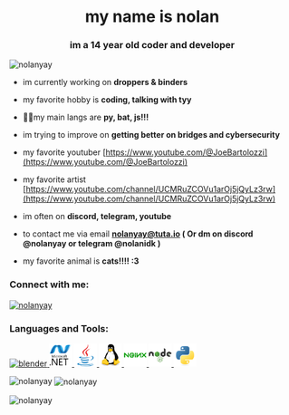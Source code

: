 <h1 align="center">my name is nolan</h1>
<h3 align="center">im a 14 year old coder and developer</h3>

<p align="left"> <img src="https://komarev.com/ghpvc/?username=nolanyay&label=Profile%20views&color=0e75b6&style=flat" alt="nolanyay" /> </p>

- im currently working on **droppers & binders**

- my favorite hobby is **coding, talking with tyy**

- 🐱‍💻my main langs are **py, bat, js!!!**

- im trying to improve on **getting better on bridges and cybersecurity**

- my favorite youtuber [https://www.youtube.com/@JoeBartolozzi](https://www.youtube.com/@JoeBartolozzi)

- my favorite artist [https://www.youtube.com/channel/UCMRuZCOVu1arOj5jQyLz3rw](https://www.youtube.com/channel/UCMRuZCOVu1arOj5jQyLz3rw)

- im often on **discord, telegram, youtube**

- to contact me via email **nolanyay@tuta.io ( Or dm on discord @nolanyay or telegram @nolanidk )**

- my favorite animal is **cats!!!! :3**

<h3 align="left">Connect with me:</h3>
<p align="left">
<a href="https://discord.gg/nolanyay" target="blank"><img align="center" src="https://raw.githubusercontent.com/rahuldkjain/github-profile-readme-generator/master/src/images/icons/Social/discord.svg" alt="nolanyay" height="30" width="40" /></a>
</p>

<h3 align="left">Languages and Tools:</h3>
<p align="left"> <a href="https://www.blender.org/" target="_blank" rel="noreferrer"> <img src="https://download.blender.org/branding/community/blender_community_badge_white.svg" alt="blender" width="40" height="40"/> </a> <a href="https://dotnet.microsoft.com/" target="_blank" rel="noreferrer"> <img src="https://raw.githubusercontent.com/devicons/devicon/master/icons/dot-net/dot-net-original-wordmark.svg" alt="dotnet" width="40" height="40"/> </a> <a href="https://www.java.com" target="_blank" rel="noreferrer"> <img src="https://raw.githubusercontent.com/devicons/devicon/master/icons/java/java-original.svg" alt="java" width="40" height="40"/> </a> <a href="https://www.linux.org/" target="_blank" rel="noreferrer"> <img src="https://raw.githubusercontent.com/devicons/devicon/master/icons/linux/linux-original.svg" alt="linux" width="40" height="40"/> </a> <a href="https://www.nginx.com" target="_blank" rel="noreferrer"> <img src="https://raw.githubusercontent.com/devicons/devicon/master/icons/nginx/nginx-original.svg" alt="nginx" width="40" height="40"/> </a> <a href="https://nodejs.org" target="_blank" rel="noreferrer"> <img src="https://raw.githubusercontent.com/devicons/devicon/master/icons/nodejs/nodejs-original-wordmark.svg" alt="nodejs" width="40" height="40"/> </a> <a href="https://www.python.org" target="_blank" rel="noreferrer"> <img src="https://raw.githubusercontent.com/devicons/devicon/master/icons/python/python-original.svg" alt="python" width="40" height="40"/> </a> </p>

<p><img align="left" src="https://github-readme-stats.vercel.app/api/top-langs?username=nolanyay&show_icons=true&locale=en&layout=compact" alt="nolanyay" /></p>

<p>&nbsp;<img align="center" src="https://github-readme-stats.vercel.app/api?username=nolanyay&show_icons=true&locale=en" alt="nolanyay" /></p>

<p><img align="center" src="https://github-readme-streak-stats.herokuapp.com/?user=nolanyay&" alt="nolanyay" /></p>

